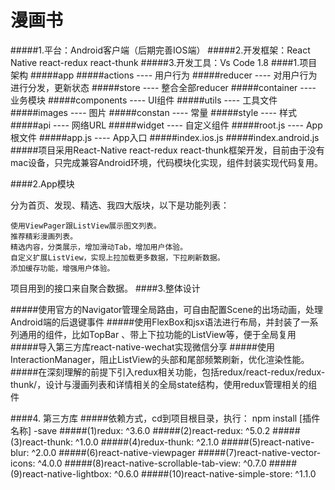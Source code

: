 # 漫画书
#####1.平台：Android客户端（后期完善IOS端）
#####2.开发框架：React Native     react-redux     react-thunk
#####3.开发工具：Vs Code 1.8
####1.项目架构
#####app
#####actions ---- 用户行为
#####reducer ---- 对用户行为进行分发，更新状态
#####store   ---- 整合全部reducer
#####container  ---- 业务模块
#####components ---- UI组件
#####utils   ---- 工具文件
#####images  ---- 图片
#####constan ---- 常量
#####style   ---- 样式
#####api     ---- 网络URL
#####widget  ---- 自定义组件
#####root.js ---- App根文件
#####app.js  ---- App入口
#####index.ios.js
#####index.android.js
#####项目采用React-Native   react-redux   react-thunk框架开发，目前由于没有mac设备，只完成兼容Android环境，代码模块化实现，组件封装实现代码复用。

####2.App模块

 分为首页、发现、精选、我四大版块，以下是功能列表：

    使用ViewPager跟ListView展示图文列表。
    推荐精彩漫画列表。
    精选内容，分类展示，增加滑动Tab，增加用户体验。
    自定义扩展ListView，实现上拉加载更多数据，下拉刷新数据。
    添加缓存功能，增强用户体验。

项目用到的接口来自聚合数据。
####3.整体设计

#####使用官方的Navigator管理全局路由，可自由配置Scene的出场动画，处理Android端的后退键事件
#####使用FlexBox和jsx语法进行布局，并封装了一系列通用的组件，比如TopBar 、带上下拉功能的ListView等，便于全局复用
#####导入第三方库react-native-wechat实现微信分享
#####使用InteractionManager，阻止ListView的头部和尾部频繁刷新，优化渲染性能。
#####在深刻理解的前提下引入redux相关功能，包括redux/react-redux/redux-thunk/，设计与漫画列表和详情相关的全局state结构，使用redux管理相关的组件

####4. 第三方库 
#####依赖方式，cd到项目根目录，执行： npm install [插件名称] -save
#####(1)redux: ^3.6.0
#####(2)react-redux: ^5.0.2
#####(3)react-thunk: ^1.0.0
#####(4)redux-thunk: ^2.1.0
#####(5)react-native-blur: ^2.0.0
#####(6)react-native-viewpager
#####(7)react-native-vector-icons: ^4.0.0
#####(8)react-native-scrollable-tab-view: ^0.7.0
#####(9)react-native-lightbox: ^0.6.0
#####(10)react-native-simple-store: ^1.1.0
